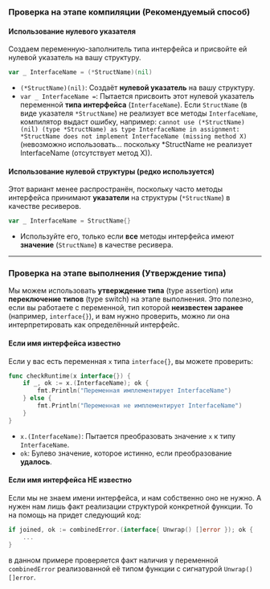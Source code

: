 

### Проверка на этапе компиляции (Рекомендуемый способ)

 #### Использование нулевого указателя

Создаем переменную-заполнитель типа интерфейса и присвойте ей нулевой указатель на вашу структуру.
```go
var _ InterfaceName = (*StructName)(nil)
```

- `(*StructName)(nil)`: Создаёт **нулевой указатель** на вашу структуру.
- `var _ InterfaceName =`: Пытается присвоить этот нулевой указатель переменной **типа интерфейса** (`InterfaceName`).
Если `StructName` (в виде указателя `*StructName`) не реализует все методы `InterfaceName`, компилятор выдаст ошибку, например: `cannot use (*StructName)(nil) (type *StructName) as type InterfaceName in assignment: *StructName does not implement InterfaceName (missing method X)` (невозможно использовать... поскольку *StructName не реализует InterfaceName (отсутствует метод X)).


#### Использование нулевой структуры (редко используется)

Этот вариант менее распространён, поскольку часто методы интерфейса принимают **указатели** на структуры (`*StructName`) в качестве ресиверов.
```go
var _ InterfaceName = StructName{}
```

- Используйте его, только если **все** методы интерфейса имеют **значение** (`StructName`) в качестве ресивера.


---
### Проверка на этапе выполнения (Утверждение типа)

Мы можем использовать **утверждение типа** (type assertion) или **переключение типов** (type switch) на этапе выполнения. Это полезно, если вы работаете с переменной, тип которой **неизвестен заранее** (например, `interface{}`), и вам нужно проверить, можно ли она интерпретировать как определённый интерфейс.

#### Если имя интерфейса известно
Если у вас есть переменная `x` типа `interface{}`, вы можете проверить:
```go
func checkRuntime(x interface{}) {
    if _, ok := x.(InterfaceName); ok {
        fmt.Println("Переменная имплементирует InterfaceName")
    } else {
        fmt.Println("Переменная не имплементирует InterfaceName")
    }
}
```
- `x.(InterfaceName)`: Пытается преобразовать значение `x` к типу `InterfaceName`.
- `ok`: Булево значение, которое истинно, если преобразование **удалось**.


#### Если имя интерфейса НЕ известно

Если мы не знаем имени интерфейса, и нам собственно оно не нужно. А нужен нам лишь факт реализации структурой конкретной функции. То на помощь на придет следующий код:
```go
if joined, ok := combinedError.(interface{ Unwrap() []error }); ok {
	...
}
```
в данном  примере проверяется факт наличия у переменной `combinedError` реализованной её типом функции с сигнатурой `Unwrap() []error`. 
